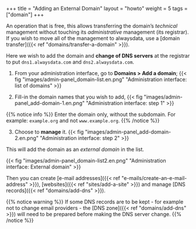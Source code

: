 +++
title = "Adding an External Domain"
layout = "howto"
weight = 5
tags = ["domain"]
+++

An operation that is free, this allows transferring the domain’s *technical* management without touching its *administrative* management (its registrar). If you wish to move all of the management to alwaysdata, use a [domain transfer]({{< ref "domains/transfer-a-domain" >}}).

Here we wish to add the domain and **change of DNS servers** at the registrar to put `dns1.alwaysdata.com` and `dns2.alwaysdata.com`.

1.  From your administration interface, go to **Domains > Add a domain**;
    {{< fig "images/admin-panel_domain-list.en.png" "Administration interface: list of domains" >}}

2.  Fill-in the domain names that you wish to add,
    {{< fig "images/admin-panel_add-domain-1.en.png" "Administration interface: step 1" >}}

{{% notice info %}}
Enter the domain only, without the subdomain. For example: `example.org` and not `www.example.org`.
{{% /notice %}}

3.  Choose to **manage** it.
    {{< fig "images/admin-panel_add-domain-2.en.png" "Administration interface: step 2" >}}

This will add the domain as an *external domain* in the list.

{{< fig "images/admin-panel_domain-list2.en.png" "Administration interface: External domain" >}}

Then you can create [e-mail addresses]({{< ref "e-mails/create-an-e-mail-address" >}}), [websites]({{< ref "sites/add-a-site" >}}) and manage [DNS records]({{< ref "domains/add-dns" >}}).

{{% notice warning %}}
If some DNS records are to be kept - for example not to change email providers - the [DNS zone]({{< ref "domains/add-dns" >}}) will need to be prepared before making the DNS server change.
{{% /notice %}}
